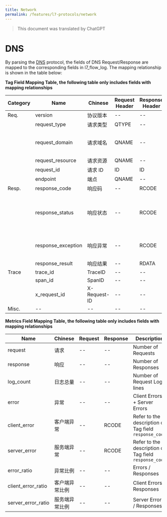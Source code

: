 ```yaml
---
title: Network
permalink: /features/l7-protocols/network
---
```


> This document was translated by ChatGPT

# DNS

By parsing the [DNS](https://www.ietf.org/rfc/rfc1035.txt) protocol, the fields of DNS Request/Response are mapped to the corresponding fields in l7_flow_log. The mapping relationship is shown in the table below:

**Tag Field Mapping Table, the following table only includes fields with mapping relationships**

| Category | Name               | Chinese      | Request Header | Response Header | Description                                                                                               |
| -------- | ------------------ | ------------ | -------------- | --------------- | --------------------------------------------------------------------------------------------------------- |
| Req.     | version            | 协议版本     | --             | --              | --                                                                                                        |
|          | request_type       | 请求类型     | QTYPE          | --              | --                                                                                                        |
|          | request_domain     | 请求域名     | QNAME          | --              | Only has value when querying IPv4 or IPv6 addresses                                                       |
|          | request_resource   | 请求资源     | QNAME          | --              | --                                                                                                        |
|          | request_id         | 请求 ID      | ID             | ID              | --                                                                                                        |
|          | endpoint           | 端点         | QNAME          | --              | --                                                                                                        |
| Resp.    | response_code      | 响应码       | --             | RCODE           | --                                                                                                        |
|          | response_status    | 响应状态     | --             | RCODE           | Normal: RCODE=0x0; Client Error: RCODE=0x1/0x3; Server Error: Others                                      |
|          | response_exception | 响应异常     | --             | RCODE           | Description of RCODE, refer to [RFC 2929 Section 2.3](https://www.rfc-editor.org/rfc/rfc2929#section-2.3) |
|          | response_result    | 响应结果     | --             | RDATA           | --                                                                                                        |
| Trace    | trace_id           | TraceID      | --             | --              | --                                                                                                        |
|          | span_id            | SpanID       | --             | --              | --                                                                                                        |
|          | x_request_id       | X-Request-ID | --             | --              | --                                                                                                        |
| Misc.    | --                 | --           | --             | --              | --                                                                                                        |

**Metrics Field Mapping Table, the following table only includes fields with mapping relationships**

| Name               | Chinese        | Request | Response | Description                                           |
| ------------------ | -------------- | ------- | -------- | ----------------------------------------------------- |
| request            | 请求           | --      | --       | Number of Requests                                    |
| response           | 响应           | --      | --       | Number of Responses                                   |
| log_count          | 日志总量       | --      | --       | Number of Request Log lines                           |
| error              | 异常           | --      | --       | Client Errors + Server Errors                         |
| client_error       | 客户端异常     | --      | RCODE    | Refer to the description of Tag field `response_code` |
| server_error       | 服务端异常     | --      | RCODE    | Refer to the description of Tag field `response_code` |
| error_ratio        | 异常比例       | --      | --       | Errors / Responses                                    |
| client_error_ratio | 客户端异常比例 | --      | --       | Client Errors / Responses                             |
| server_error_ratio | 服务端异常比例 | --      | --       | Server Errors / Responses                             |
